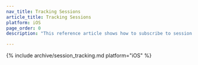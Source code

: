 ```yaml
---
nav_title: Tracking Sessions
article_title: Tracking Sessions
platform: iOS
page_order: 0
description: "This reference article shows how to subscribe to session updates for your iOS application."

---
```


{% include archive/session_tracking.md platform="iOS" %}

